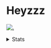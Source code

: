 # Heyzzz  

[![.](https://skillicons.dev/icons?i=ts,nextjs,nestjs,mongodb)](https://skillicons.dev)  

<details>
<summary>Stats</summary
<!--START_SECTION:waka-->

```txt
TypeScript                 31 hrs 6 mins   ███████████████████░░░░░░   76.08 %
JSON                       3 hrs 52 mins   ██▒░░░░░░░░░░░░░░░░░░░░░░   09.46 %
CSS                        3 hrs 21 mins   ██░░░░░░░░░░░░░░░░░░░░░░░   08.23 %
Other                      51 mins         ▓░░░░░░░░░░░░░░░░░░░░░░░░   02.10 %
Rust                       51 mins         ▓░░░░░░░░░░░░░░░░░░░░░░░░   02.08 %
```

<!--END_SECTION:waka-->
</details>
